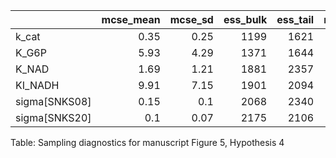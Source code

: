 |               |   mcse_mean |   mcse_sd |   ess_bulk |   ess_tail |   r_hat |
|:--------------|------------:|----------:|-----------:|-----------:|--------:|
| k_cat         |        0.35 |      0.25 |       1199 |       1621 |       1 |
| K_G6P         |        5.93 |      4.29 |       1371 |       1644 |       1 |
| K_NAD         |        1.69 |      1.21 |       1881 |       2357 |       1 |
| KI_NADH       |        9.91 |      7.15 |       1901 |       2094 |       1 |
| sigma[SNKS08] |        0.15 |      0.1  |       2068 |       2340 |       1 |
| sigma[SNKS20] |        0.1  |      0.07 |       2175 |       2106 |       1 |
Table: Sampling diagnostics for manuscript Figure 5, Hypothesis 4